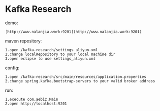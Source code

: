 # Kafka Research
demo:

    [http://www.nalanjia.work:9201](http://www.nalanjia.work:9201)

maven repository:

    1.open /kafka-research/settings_aliyun.xml
    2.change localRepository to your local machine dir
    3.open eclipse to use settings_aliyun.xml

config:

    1.open /kafka-research/src/main/resources/application.properties
    2.change spring.kafka.bootstrap-servers to your valid broker address

run:

    1.execute com.aebiz.Main
    2.open http://localhost:9201